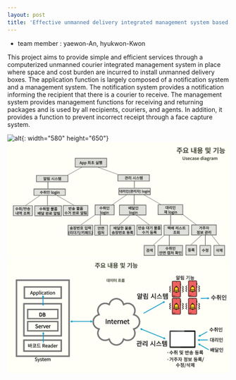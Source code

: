 ```yaml
---
layout: post
title: 'Effective unmanned delivery integrated management system based on substitute<br> (In progress...)'
---
```

- team member : yaewon-An, hyukwon-Kwon

This project aims to provide simple and efficient services through a computerized unmanned courier integrated management
system in place where space and cost burden are incurred to install unmanned delivery boxes.
The application function is largely composed of a notification system and a management system.
The notification system provides a notification informing the recipient that there is a courier to receive.
The management system provides management functions for receiving and returning packages and is used by all recipients, couriers, and agents. 
 In addition, it provides a function to prevent incorrect receipt through a face capture system.


![alt](https://yaewon0411.github.io/blog/assets/img/projects/proj-2/project2_image.png){: width="580" height="650"}<br>
![alt](/assets/img/projects/proj-2/pro2_img.png)<br>
![alt](/assets/img/projects/proj-2/pro2_img2.png)

